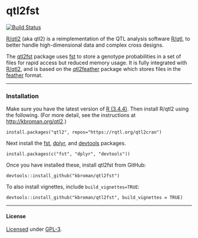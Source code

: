 # qtl2fst

[![Build Status](https://travis-ci.org/rqtl/qtl2fst.svg?branch=master)](https://travis-ci.org/rqtl/qtl2fst)

[R/qtl2](http://kbroman.org/qtl2) (aka qtl2) is a reimplementation of
the QTL analysis software [R/qtl](https://rqtl.org), to better handle
high-dimensional data and complex cross designs.

The [qtl2fst](https://github.com/rqtl/qtl2fst) package uses
[fst](http://www.fstpackage.org/) to store a genotype probabilities in
a set of files for rapid access but reduced memory usage. It is fully
integrated with [R/qtl2](http://kbroman.org/qtl2), and is based on the
[qtl2feather](https://github.com/byandell/qtl2feather) package which stores
files in the [feather](https://github.com/wesm/feather) format.

---

### Installation

Make sure you have the latest version of [R (3.4.4)](https://cran.r-project.org).
Then install R/qtl2 using the following. (For more
detail, see the instructions at <http://kbroman.org/qtl2>.)

    install.packages("qtl2", repos="https://rqtl.org/qtl2cran")

Next install the [fst](https://fstpackage.github.io),
[dplyr](http://dplyr.tidyverse.org/), and
[devtools](https://github.com/r-lib/devtools) packages.

    install.packages(c("fst", "dplyr", "devtools"))

Once you have installed these, install qtl2fst from GitHub:

    devtools::install_github("kbroman/qtl2fst")

To also install vignettes, include `build_vignettes=TRUE`:

    devtools::install_github("kbroman/qtl2fst", build_vignettes = TRUE)

---

#### License

[Licensed](LICENSE) under [GPL-3](https://www.r-project.org/Licenses/GPL-3).
